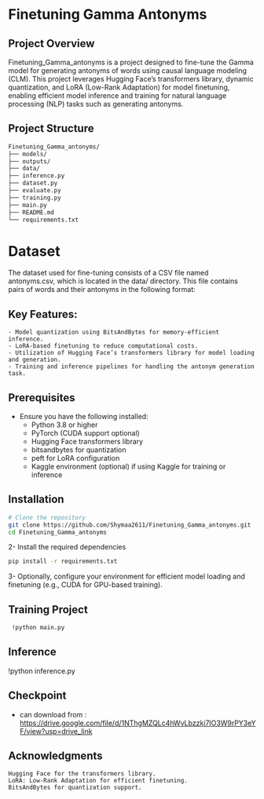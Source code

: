 # Finetuning Gamma Antonyms

## Project Overview
Finetuning_Gamma_antonyms is a project designed to fine-tune the Gamma model for generating antonyms of words using causal language modeling (CLM). This project leverages Hugging Face’s transformers library, dynamic quantization, and LoRA (Low-Rank Adaptation) for model finetuning, enabling efficient model inference and training for natural language processing (NLP) tasks such as generating antonyms.

## Project Structure
```bash
Finetuning_Gamma_antonyms/
├── models/                
├── outputs/              
├── data/                 
├── inference.py 
├── dataset.py
├── evaluate.py
├── training.py 
├── main.py                
├── README.md              
└── requirements.txt
```
# Dataset

The dataset used for fine-tuning consists of a CSV file named antonyms.csv, which is located in the data/ directory. This file contains pairs of words and their antonyms in the following format:

## Key Features:

    - Model quantization using BitsAndBytes for memory-efficient inference.
    - LoRA-based finetuning to reduce computational costs.
    - Utilization of Hugging Face’s transformers library for model loading and generation.
    - Training and inference pipelines for handling the antonym generation task.

## Prerequisites

- Ensure you have the following installed:
    - Python 3.8 or higher
    - PyTorch (CUDA support optional)
    - Hugging Face transformers library
    - bitsandbytes for quantization
    - peft for LoRA configuration
    - Kaggle environment (optional) if using Kaggle for training or inference

## Installation
```bash
# Clone the repository
git clone https://github.com/Shymaa2611/Finetuning_Gamma_antonyms.git
cd Finetuning_Gamma_antonyms
```
2- Install the required dependencies
```bash
pip install -r requirements.txt

```

3- Optionally, configure your environment for efficient model loading and finetuning (e.g., CUDA for GPU-based training).

## Training Project
```bash
 !python main.py
```
## Inference
!python inference.py

## Checkpoint
- can download from : https://drive.google.com/file/d/1NThgMZQLc4hWvLbzzki7IO3W9rPY3eYF/view?usp=drive_link
## Acknowledgments
    Hugging Face for the transformers library.
    LoRA: Low-Rank Adaptation for efficient finetuning.
    BitsAndBytes for quantization support.




